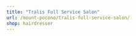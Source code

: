 ```yaml
---
title: "Tralis Full Service Salon"
url: /mount-pocono/tralis-full-service-salon/
shop: hairdresser
---
```

